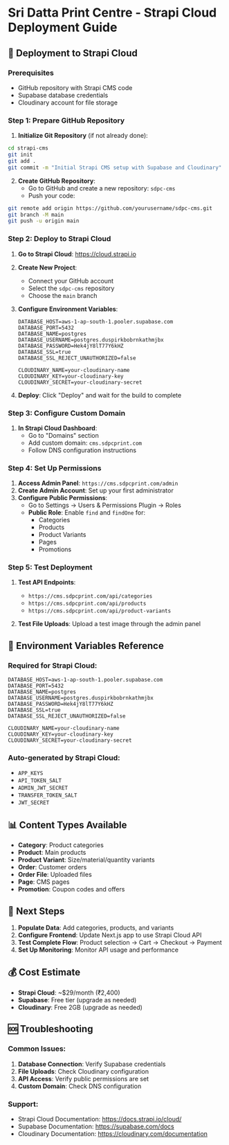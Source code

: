 # Sri Datta Print Centre - Strapi Cloud Deployment Guide

## 🚀 Deployment to Strapi Cloud

### Prerequisites
- GitHub repository with Strapi CMS code
- Supabase database credentials
- Cloudinary account for file storage

### Step 1: Prepare GitHub Repository

1. **Initialize Git Repository** (if not already done):
```bash
cd strapi-cms
git init
git add .
git commit -m "Initial Strapi CMS setup with Supabase and Cloudinary"
```

2. **Create GitHub Repository**:
   - Go to GitHub and create a new repository: `sdpc-cms`
   - Push your code:
```bash
git remote add origin https://github.com/yourusername/sdpc-cms.git
git branch -M main
git push -u origin main
```

### Step 2: Deploy to Strapi Cloud

1. **Go to Strapi Cloud**: https://cloud.strapi.io
2. **Create New Project**:
   - Connect your GitHub account
   - Select the `sdpc-cms` repository
   - Choose the `main` branch

3. **Configure Environment Variables**:
   ```
   DATABASE_HOST=aws-1-ap-south-1.pooler.supabase.com
   DATABASE_PORT=5432
   DATABASE_NAME=postgres
   DATABASE_USERNAME=postgres.duspirkbobrnkathmjbx
   DATABASE_PASSWORD=Hek4jY8lT77Y6kHZ
   DATABASE_SSL=true
   DATABASE_SSL_REJECT_UNAUTHORIZED=false
   
   CLOUDINARY_NAME=your-cloudinary-name
   CLOUDINARY_KEY=your-cloudinary-key
   CLOUDINARY_SECRET=your-cloudinary-secret
   ```

4. **Deploy**: Click "Deploy" and wait for the build to complete

### Step 3: Configure Custom Domain

1. **In Strapi Cloud Dashboard**:
   - Go to "Domains" section
   - Add custom domain: `cms.sdpcprint.com`
   - Follow DNS configuration instructions

### Step 4: Set Up Permissions

1. **Access Admin Panel**: `https://cms.sdpcprint.com/admin`
2. **Create Admin Account**: Set up your first administrator
3. **Configure Public Permissions**:
   - Go to Settings → Users & Permissions Plugin → Roles
   - **Public Role**: Enable `find` and `findOne` for:
     - Categories
     - Products
     - Product Variants
     - Pages
     - Promotions

### Step 5: Test Deployment

1. **Test API Endpoints**:
   - `https://cms.sdpcprint.com/api/categories`
   - `https://cms.sdpcprint.com/api/products`
   - `https://cms.sdpcprint.com/api/product-variants`

2. **Test File Uploads**: Upload a test image through the admin panel

## 🔧 Environment Variables Reference

### Required for Strapi Cloud:
```
DATABASE_HOST=aws-1-ap-south-1.pooler.supabase.com
DATABASE_PORT=5432
DATABASE_NAME=postgres
DATABASE_USERNAME=postgres.duspirkbobrnkathmjbx
DATABASE_PASSWORD=Hek4jY8lT77Y6kHZ
DATABASE_SSL=true
DATABASE_SSL_REJECT_UNAUTHORIZED=false

CLOUDINARY_NAME=your-cloudinary-name
CLOUDINARY_KEY=your-cloudinary-key
CLOUDINARY_SECRET=your-cloudinary-secret
```

### Auto-generated by Strapi Cloud:
- `APP_KEYS`
- `API_TOKEN_SALT`
- `ADMIN_JWT_SECRET`
- `TRANSFER_TOKEN_SALT`
- `JWT_SECRET`

## 📊 Content Types Available

- **Category**: Product categories
- **Product**: Main products
- **Product Variant**: Size/material/quantity variants
- **Order**: Customer orders
- **Order File**: Uploaded files
- **Page**: CMS pages
- **Promotion**: Coupon codes and offers

## 🎯 Next Steps

1. **Populate Data**: Add categories, products, and variants
2. **Configure Frontend**: Update Next.js app to use Strapi Cloud API
3. **Test Complete Flow**: Product selection → Cart → Checkout → Payment
4. **Set Up Monitoring**: Monitor API usage and performance

## 💰 Cost Estimate

- **Strapi Cloud**: ~$29/month (₹2,400)
- **Supabase**: Free tier (upgrade as needed)
- **Cloudinary**: Free 2GB (upgrade as needed)

## 🆘 Troubleshooting

### Common Issues:
1. **Database Connection**: Verify Supabase credentials
2. **File Uploads**: Check Cloudinary configuration
3. **API Access**: Verify public permissions are set
4. **Custom Domain**: Check DNS configuration

### Support:
- Strapi Cloud Documentation: https://docs.strapi.io/cloud/
- Supabase Documentation: https://supabase.com/docs
- Cloudinary Documentation: https://cloudinary.com/documentation
